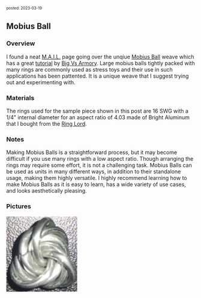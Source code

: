 <font size=1> posted: 2023-03-19 </font>

## Mobius Ball

### Overview

I found a neat [M.A.I.L.](https://www.mailleartisans.org/) page going over the unqiue [Mobius Ball](https://www.mailleartisans.org/weaves/weavedisplay.php?key=23) weave which has a great [tutorial](https://www.mailleartisans.org/articles/articledisplay.php?key=244) by [Big Vs Armory](https://www.mailleartisans.org/members/memberdisplay.php?key=1620). Large mobius balls tightly packed with many rings are commonly used as stress toys and their use in such applications has been pattented. It is a unique weave that I suggest trying out and experimenting with.


### Materials

The rings used for the sample piece shown in this post are 16 SWG with a 1/4" internal diameter for an aspect ratio of 4.03 made of Bright Aluminum that I bought from the [Ring Lord](https://theringlord.com/).


### Notes

Making Mobius Balls is a straightforward process, but it may become difficult if you use many rings with a low aspect ratio. Though arranging the rings may require some effort, it is not a challenging task. Mobius Balls can be used as units in many different ways, in addition to their standalone usage, making them highly versatile. I highly recommend learning how to make Mobius Balls as it is easy to learn, has a wide variety of use cases, and looks aesthetically pleasing.


### Pictures

<img src="../assets/images/chainmail/mobius_ball/mobius_ball.jpg" height=200>